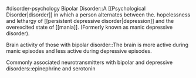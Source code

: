 #disorder-psychology 
Bipolar Disorder::A [[Psychological Disorder|disorder]] in which a person alternates between the. hopelessness and lethargy of [[persistent depressive disorder|depression]] and the overexcited state of [[mania]]. (Formerly known as manic depressive disorder).

Brain activity of those with bipolar disorder::The brain is more active during manic episodes and less active during depressive episodes.

Commonly associated neurotransmitters with bipolar and depressive disorders::epinephrine and serotonin